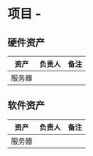# 项目 - <Project Name>

## 硬件资产

| 资产   | 负责人 | 备注 |
| ------ | ------ | ---- |
| 服务器 | <name> |      |

## 软件资产

| 资产   | 负责人 | 备注 |
| ------ | ------ | ---- |
| 服务器 | <name> |      |
